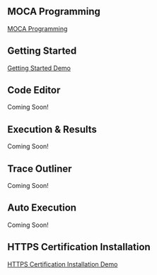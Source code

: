 ## MOCA Programming

[MOCA Programming]


## Getting Started

[Getting Started Demo]


## Code Editor

Coming Soon!


## Execution & Results

Coming Soon!


## Trace Outliner

Coming Soon!


## Auto Execution

Coming Soon!


## HTTPS Certification Installation

[HTTPS Certification Installation Demo]





[MOCA Programming]: https://vimeo.com/761563998
[Getting Started Demo]: https://vimeo.com/507834760/b2b6df34bd
[HTTPS Certification Installation Demo]: https://vimeo.com/500196466
